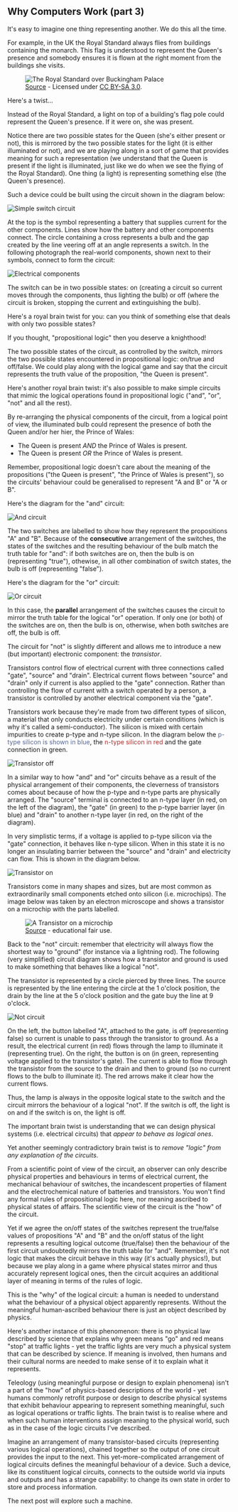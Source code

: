 <!--
.. title: Representation
.. slug: why-computers-3
.. date: 2021-04-05 09:00:00 UTC+01:00
.. status: private
.. tags: 
.. category: 
.. link: 
.. description: 
.. type: text
.. author: Nicholas H.Tollervey
-->

## Why Computers Work (part 3) 

It's easy to imagine one thing representing another. We do this all the time.

For example, in the UK the Royal Standard always flies from buildings
containing the monarch. This flag is understood to represent the Queen's
presence and somebody ensures it is flown at the right moment from the
buildings she visits.

<figure>
<img src="/images/royal_standard.jpg" alt="The Royal Standard over Buckingham Palace"/>
<figcaption>
  <a href="https://commons.wikimedia.org/wiki/File:Buckingham_Palace_-_Royal_Standard.jpg" target="_blank">Source</a>
  - Licensed under
  <a href="https://creativecommons.org/licenses/by-sa/3.0/deed.en" target="_blank">CC BY-SA 3.0</a>.
</figure>

Here's a twist...

Instead of the Royal Standard, a light on top of a building's flag pole could
represent the Queen's presence. If it were on, she was present.

Notice there are two possible states for the Queen (she's either present or
not), this is mirrored by the two possible states for the light (it is either
illuminated or not), and we are playing along in a sort of game that provides
meaning for such a representation (we understand that the Queen is present if
the light is illuminated, just like we do when we see the flying of the Royal
Standard). One thing (a light) is representing something else (the Queen's
presence).

Such a device could be built using the circuit shown in the diagram below:

![Simple switch circuit](/images/simple_circuit.png)

At the top is the symbol representing a battery that supplies current for
the other components. Lines show how the battery and other components connect.
The circle containing a cross represents a bulb and the gap created by the line
veering off at an angle represents a switch. In the following photograph the
real-world components, shown next to their symbols, connect to form the
circuit:

![Electrical components](/images/components.png)

The switch can be in two possible states: on (creating a circuit so current
moves through the components, thus lighting the bulb) or off (where the circuit
is broken, stopping the current and extinguishing the bulb).

Here's a royal brain twist for you: can you think of something else that deals
with only two possible states?

If you thought, "propositional logic" then you deserve a knighthood!

The two possible states of the circuit, as controlled by the switch, mirrors
the two possible states encountered in propositional logic: on/true and
off/false. We could play along with the logical game and say that the circuit
represents the truth value of the proposition, "the Queen is present".

Here's another royal brain twist: it's also possible to make simple circuits
that mimic the logical operations found in propositional logic ("and", "or",
"not" and all the rest).

By re-arranging the physical components of the circuit, from a logical point of
view, the illuminated bulb could represent the presence of both the Queen
and/or her hier, the Prince of Wales:

* The Queen is present *AND* the Prince of Wales is present.
* The Queen is present *OR* the Prince of Wales is present.

Remember, propositional logic doesn't care about the meaning of the
propositions ("the Queen is present", "the Prince of Wales is present"), so
the circuits' behaviour could be generalised to represent "A and B" or
"A or B".

Here's the diagram for the "and" circuit:

![And circuit](/images/and_circuit.png)

The two switches are labelled to show how they represent the propositions "A"
and "B". Because of the **consecutive** arrangement of the switches, the states
of the switches and the resulting behaviour of the bulb match the truth table
for "and": if both switches are on, then the bulb is on (representing "true"),
othewise, in all other combination of switch states, the bulb is off
(representing "false").

Here's the diagram for the "or" circuit:

![Or circuit](/images/or_circuit.png)

In this case, the **parallel** arrangement of the switches causes the circuit
to mirror the truth table for the logical "or" operation. If only one (or both)
of the switches are on, then the bulb is on, otherwise, when both switches are
off, the bulb is off.

The circuit for "not" is slightly different and allows me to introduce a new
(but important) electronic component: the *transistor*.

Transistors control flow of electrical current with three connections called
"gate", "source" and "drain". Electrical current flows between "source" and
"drain" only if current is also applied to the "gate" connection. Rather than
controlling the flow of current with a switch operated by a person, a
transistor is controlled by another electrical component via the "gate".

Transistors work because they're made from two different types of silicon, a
material that only conducts electricity under certain conditions (which is why
it's called a semi-conductor). The silicon is mixed with certain impurities to
create p-type and n-type silicon. In the diagram below the
<span style="color: #586796;">p-type silicon is shown in blue</span>,
the <span style="color: #b03030;">n-type silicon in red</span>
and the gate connection in green.

![Transistor off](/images/transistor_off_as_diagram.png)

In a similar way to how "and" and "or" circuits behave as a result of the
physical arrangement of their components, the cleverness of transistors comes
about because of how the p-type and n-type parts are physically arranged. The
"source" terminal is connected to an n-type layer (in red, on the left of the
diagram), the "gate" (in green) to the p-type barrier layer (in blue) and
"drain" to another n-type layer (in red, on the right of the diagram).

In very simplistic terms, if a voltage is applied to p-type silicon via the
"gate" connection, it behaves like n-type silicon. When in this state it is no
longer an insulating barrier between the "source" and "drain" and electricity
can flow. This is shown in the diagram below.

![Transistor on](/images/transistor_on_as_diagram.png)

Transistors come in many shapes and sizes, but are most common as
extraordinarily small components etched onto silicon (i.e. microchips). The
image below was taken by an electron microscope and shows a transistor on a
microchip with the parts labelled.

<figure>
<img src="/images/transistor_on_chip.png" alt="A Transistor on a microchip"/>
<figcaption><a href="https://www.quora.com/Why-is-the-transistor-so-crucial-to-computers-and-what-role-does-it-play-in-computing" target="_blank">Source</a> - educational fair use.
</figure>

Back to the "not" circuit: remember that electricity will always flow the
shortest way to "ground" (for instance via a lightning rod). The following
(very simplified) circuit diagram shows how a transistor and ground is used to
make something that behaves like a logical "not".

The transistor is represented by a circle pierced by three lines. The source is
represented by the line entering the circle at the 1 o'clock position, the
drain by the line at the 5 o'clock position and the gate buy the line at 9
o'clock.

![Not circuit](/images/not_circuit.png)

On the left, the button labelled "A", attached to the gate, is off
(representing false) so current is unable to pass through the transistor to
ground. As a result, the electrical current (in red) flows through the lamp to
illuminate it (representing true). On the right, the button is on (in green,
representing voltage applied to the transistor's gate). The current is able
to flow through the transistor from the source to the drain and then to
ground (so no current flows to the bulb to illuminate it). The red arrows make
it clear how the current flows.

Thus, the lamp is always in the opposite logical state to the switch and
the circuit mirrors the behaviour of a logical "not". If the switch is off,
the light is on and if the switch is on, the light is off.

The important brain twist is understanding that we can design physical systems
(i.e. electrical circuits) that _appear to behave as logical ones_.

Yet another seemingly contradictory brain twist is to _remove "logic" from any
explanation of the circuits_.

From a scientific point of view of the circuit, an observer can only describe
physical properties and behaviours in terms of electrical current, the
mechanical behaviour of switches, the incandescent properties of filament and
the electrochemical nature of batteries and transistors. You won't find any
formal rules of propositional logic here, nor meaning ascribed to physical
states of affairs. The scientific view of the circuit is the "how" of the
circuit.

Yet if we agree the on/off states of the switches represent the true/false
values of propositions "A" and "B" and the on/off status of the light
represents a resulting logical outcome (true/false) then the behaviour of the
first circuit undoubtedly mirrors the truth table for "and". Remember, it's not
logic that makes the circuit behave in this way (it's actually physics!), but
because we play along in a game where physical states mirror and thus
accurately represent logical ones, then the circuit acquires an additional
layer of meaning in terms of the rules of logic.

This is the "why" of the logical circuit: a human is needed to understand what
the behaviour of a physical object apparently represents. Without the
meaningful human-ascribed behaviour there is just an object described by
physics.

Here's another instance of this phenomenon: there is no physical law described
by science that explains why green means "go" and red means "stop" at traffic
lights - yet the traffic lights are very much a physical system that can be
described by science. If meaning is involved, then humans and their cultural
norms are needed to make sense of it to explain what it represents.

Teleology (using meaningful purpose or design to explain phenomena) isn't a
part of the "how" of physics-based descriptions of the world - yet humans
commonly retrofit purpose or design to describe physical systems that exhibit
behaviour appearing to represent something meaningful, such as logical
operations or traffic lights. The brain twist is to realise where and when such
human interventions assign meaning to the physical world, such as in the case
of the logic circuits I've described.

Imagine an arrangement of many transistor-based circuits (representing various
logical operations), chained together so the output of one circuit provides the
input to the next. This yet-more-complicated arrangement of logical circuits
defines the meaningful behaviour of a device. Such a device, like its
constituent logical circuits, connects to the outside world via inputs and
outputs and has a strange capability: to change its own state in order to store
and process information.

The next post will explore such a machine.
